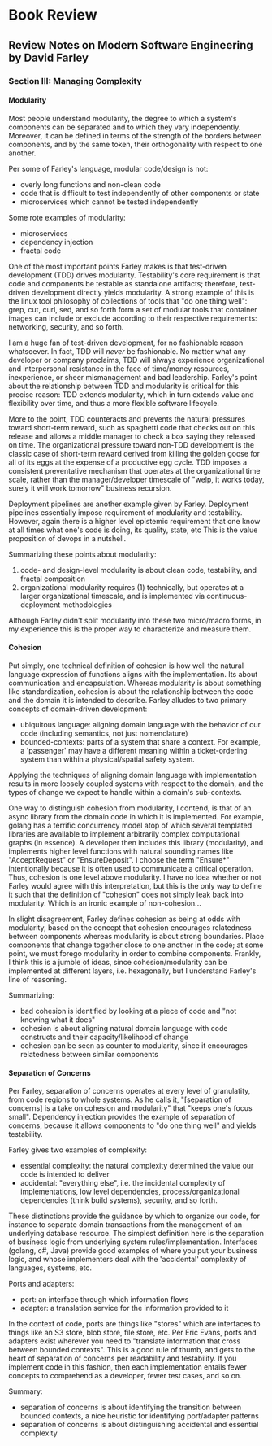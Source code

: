 # Book Review

## Review Notes on Modern Software Engineering by David Farley

### Section III: Managing Complexity

#### Modularity

Most people understand modularity, the degree to which a system's components can be separated and to which they vary independently. Moreover, it can be defined in terms of the strength of the borders between components, and by the same token, their orthogonality with respect to one another.

Per some of Farley's language, modular code/design is not:

* overly long functions and non-clean code
* code that is difficult to test independently of other components or state
* microservices which cannot be tested independently

Some rote examples of modularity:

* microservices
* dependency injection
* fractal code

One of the most important points Farley makes is that test-driven development (TDD) drives modularity.
Testability's core requirement is that code and components be testable as standalone artifacts; therefore, test-driven development directly yields modularity.
A strong example of this is the linux tool philosophy of collections of tools that "do one thing well": grep, cut, curl, sed, and so forth form a set of modular tools that container images can include or exclude according to their respective requirements: networking, security, and so forth.

I am a huge fan of test-driven development, for no fashionable reason whatsoever. In fact, TDD will *never* be fashionable.
No matter what any developer or company proclaims, TDD will always experience organizational and interpersonal resistance in the face of time/money resources, inexperience, or sheer mismanagement and bad leadership.
Farley's point about the relationship between TDD and modularity is critical for this precise reason: TDD extends modularity, which in turn extends value and flexibility over time, and thus a more flexible software lifecycle.

More to the point, TDD counteracts and prevents the natural pressures toward short-term reward, such as spaghetti code that checks out on this release and allows a middle manager to check a box saying they released on time. The organizational pressure toward non-TDD development is the classic case of short-term reward derived from killing the golden goose for all of its eggs at the expense of a productive egg cycle. TDD imposes a consistent preventative mechanism that operates at the organizational time scale, rather than the manager/developer timescale of "welp, it works today, surely it will work tomorrow" business recursion.

Deployment pipelines are another example given by Farley.
Deployment pipelines essentially impose requirement of modularity and testability.
However, again there is a higher level epistemic requirement that one know at all times what one's code is doing, its quality, state, etc
This is the value proposition of devops in a nutshell.

Summarizing these points about modularity:

1) code- and design-level modularity is about clean code, testability, and fractal composition
2) organizational modularity requires (1) technically, but operates at a larger organizational timescale, and is implemented via continuous-deployment methodologies

Although Farley didn't split modularity into these two micro/macro forms, in my experience this is the proper way to characterize and measure them.

#### Cohesion

Put simply, one technical definition of cohesion is how well the natural language expression of functions aligns with the implementation.
Its about communication and encapsulation.
Whereas modularity is about something like standardization, cohesion is about the relationship between the code and the domain it is intended to describe.
Farley alludes to two primary concepts of domain-driven development:

* ubiquitous language: aligning domain language with the behavior of our code (including semantics, not just nomenclature)
* bounded-contexts: parts of a system that share a context. For example, a 'passenger' may have a different meaning within a ticket-ordering system than within a physical/spatial safety system.

Applying the techniques of aligning domain language with implementation results in more loosely coupled systems with respect to the domain, and the types of change we expect to handle within a domain's sub-contexts.

One way to distinguish cohesion from modularity, I contend, is that of an async library from the domain code in which it is implemented. For example, golang has a terrific concurrency model atop of which several templated libraries are available to implement arbitrarily complex computational graphs  (in essence). A developer then includes this library (modularity), and implements higher level functions with natural sounding names like "AcceptRequest" or "EnsureDeposit". I choose the term "Ensure*" intentionally because it is often used to communicate a critical operation. Thus, cohesion is one level above modularity.
I have no idea whether or not Farley would agree with this interpretation, but this is the only way to define it such that the definition of "cohesion" does not simply leak back into modularity.
Which is an ironic example of non-cohesion...

In slight disagreement, Farley defines cohesion as being at odds with modularity, based on the concept that cohesion encourages relatedness between components whereas modularity is about strong boundaries.
Place components that change together close to one another in the code; at some point, we must forego modularity in order to combine components.
Frankly, I think this is a jumble of ideas, since cohesion/modularity can be implemented at different layers, i.e. hexagonally, but I understand Farley's line of reasoning.

Summarizing:

* bad cohesion is identified by looking at a piece of code and "not knowing what it does"
* cohesion is about aligning natural domain language with code constructs and their capacity/likelihood of change
* cohesion can be seen as counter to modularity, since it encourages relatedness between similar components

#### Separation of Concerns

Per Farley, separation of concerns operates at every level of granulatity, from code regions to whole systems.
As he calls it, "[separation of concerns] is a take on cohesion and modularity" that "keeps one's focus small".
Dependency injection provides the example of separation of concerns, because it allows components to "do one thing well" and yields testability.

Farley gives two examples of complexity:

* essential complexity: the natural complexity determined the value our code is intended to deliver
* accidental: "everything else", i.e. the incidental complexity of implementations, low level dependencies, process/organizational dependencies (think build systems), security, and so forth.

These distinctions provide the guidance by which to organize our code, for instance to separate domain transactions from the management of an underlying database resource.
The simplest definition here is the separation of business logic from underlying system rules/implementation.
Interfaces (golang, c#, Java) provide good examples of where you put your business logic, and whose implementers deal with the 'accidental' complexity of languages, systems, etc.

Ports and adapters:

* port: an interface through which information flows
* adapter: a translation service for the information provided to it

In the context of code, ports are things like "stores" which are interfaces to things like an S3 store, blob store, file store, etc.
Per Eric Evans, ports and adapters exist wherever you need to "translate information that cross between bounded contexts".
This is a good rule of thumb, and gets to the heart of separation of concerns per readability and testability.
If you implement code in this fashion, then each implementation entails fewer concepts to comprehend as a developer, fewer test cases, and so on.

Summary:

* separation of concerns is about identifying the transition between bounded contexts, a nice heuristic for identifying port/adapter patterns
* separation of concerns is about distinguishing accidental and essential complexity
